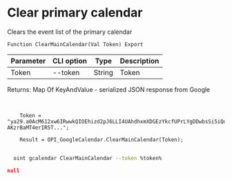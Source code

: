 ﻿---
sidebar_position: 4
---

# Clear primary calendar
 Clears the event list of the primary calendar



`Function ClearMainCalendar(Val Token) Export`

  | Parameter | CLI option | Type | Description |
  |-|-|-|-|
  | Token | --token | String | Token |

  
  Returns:  Map Of KeyAndValue - serialized JSON response from Google

<br/>




```bsl title="Code example"
    Token = "ya29.a0AcM612xw6IRwwkQIOEhizd2pJ6LLI4UAhdhxmXDGEzYkcfUPrLYgDDwbsSi5iQdc78WPs_1_Qor5KipuV6mAIvr6z-AKzrBaMT4erIR5T...";

    Result = OPI_GoogleCalendar.ClearMainCalendar(Token);
```



```sh title="CLI command example"
    
  oint gcalendar ClearMainCalendar --token %token%

```

```json title="Result"
null
```

